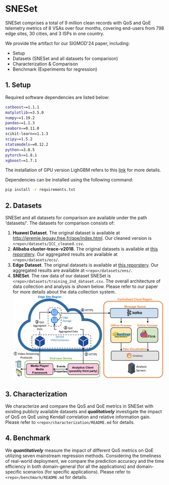 # SNESet

SNESet comprises a total of 9 million clean records with QoS and QoE telemetry metrics of 8 VSAs over four months, covering end-users from 798 edge sites, 30 cities, and 3 ISPs in one country.

We provide the artifact for our SIGMOD'24 paper, including:
- Setup
- Datasets (SNESet and all datasets for comparison)
- Characterization & Comparison
- Benchmark (Experiments for regression)


## 1. Setup

Required software dependencies are listed below:
```bash
catboost==1.1.1
matplotlib==3.5.0
numpy==1.19.2
pandas==1.1.3
seaborn==0.11.0
scikit-learn==1.1.3
scipy==1.5.2
statsmodels==0.12.2
python==3.8.5
pytorch==1.8.1
xgboost==1.7.1
```
The installation of GPU version LighGBM refers to this [link](https://lightgbm.readthedocs.io/en/latest/Installation-Guide.html#build-cuda-version) for more details.

Dependencies can be installed using the following command:
```bash
pip install -r requirements.txt
```

## 2. Datasets
SNESet and all datasets for comparison are available under the path 'datasets/'.
The datasets for comparison consists of:
1. **Huawei Dataset**. The original dataset is available at http://jeremie.leguay.free.fr/qoe/index.html. Our cleaned version is `<repo>/datasets/ICC_cleaned.csv`.
2. **Alibaba cluster-trace-v2018**. The original datasets is available at [this reporstery](https://github.com/alibaba/clusterdata/blob/master/cluster-trace-v2018/trace_2018.md). Our aggregated results are available at `<repo>/datasets/ecs/`.
3. **Edge Dataset**. The original datasets is available at [this reporstery](https://github.com/xumengwei/EdgeWorkloadsTraces). Our aggregated results are available at `<repo>/datasets/ens/`.
4. **SNESet**. The raw data of our dataset SNESet is `<repo>/datasets/training_2nd_dataset.csv`. The overall architecture of data collection and analysis is shown below. Please refer to our paper for more details about the data collection system.
![Overall architecture of data collection and analysis](figures/system_framework.jpg)


## 3. Characterization
We characterize and compare the QoS and QoE metrics in SNESet with existing publicly available datasets and  ***qualitatively*** investigate the impact of QoS on QoE using Kendall correlation and relative information gain.
Please refer to `<repo>/characterization/README.md` for details.


## 4. Benchmark
We ***quantitatively*** measure the impact of different QoS metrics on QoE utilizing seven mainstream regression methods.
Considering the timeliness of real-world deployment, we compare the prediction accuracy and the time efficiency in both domain-general (for all the applications) and domain-specific scenarios (for specific applications).
Please refer to `<repo>/benchmark/README.md` for details.
